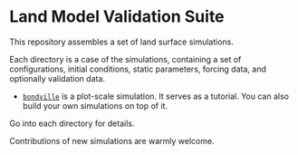 # Land Model Validation Suite

This repository assembles a set of land surface simulations.

Each directory is a case of the simulations, containing a set of configurations, initial conditions, static parameters, forcing data, and optionally validation data.

- [`bondville`](bondville) is a plot-scale simulation. It serves as a tutorial. You can also build your own simulations on top of it.

Go into each directory for details.

Contributions of new simulations are warmly welcome.

